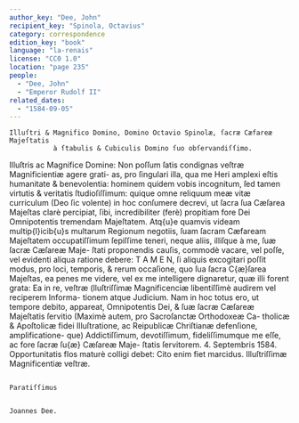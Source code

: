 ```yaml
---
author_key: "Dee, John"
recipient_key: "Spinola, Octavius"
category: correspondence
edition_key: "book"
language: "la-renais"
license: "CC0 1.0"
location: "page 235"
people:
  - "Dee, John"
  - "Emperor Rudolf II"
related_dates:
  - "1584-09-05"
---
```

    Illuſtri & Magnifico Domino, Domino Octavio Spinolæ, ſacræ Cæfareæ Majeſtatis
               à ſtabulis & Cubiculis Domino ſuo obſervandiſſimo.
Illuſtris ac Magnifice Domine: Non poſſum ſatis condignas veſtræ Magnificientiæ agere grati-
as, pro ſingulari illa, qua me Heri amplexi eſtis humanitate & benevolentia: hominem quidem
vobis incognitum, ſed tamen virtutis & veritatis ſtudioſiſſimum: quique omne reliquum meæ
vitæ curriculum (Deo ſic volente) in hoc conſumere decrevi, ut ſacra ſua Cæſarea Majeſtas
clarè percipiat, ſibi, incredibiliter (ferè) propitiam fore Dei Omnipotentis tremendam Majeſtatem.
Atq{u}e quamvis videam multip{l}icib{u}s multarum Regionum negotiis, ſuam ſacram Cæfaream
Majeſtatem occupatiſſimum ſepiſſime teneri, neque aliis, illiſque à me, ſuæ ſacræ Cæſareæ Maje-
ſtati proponendis cauſis, commodè vacare, vel poſſe, vel evidenti aliqua ratione debere:
T A M E N, ſi aliquis excogitari poſſit modus, pro loci, temporis, & rerum occaſione, quo ſua
ſacra C{æ}ſarea Majeſtas, ea penes me videre, vel ex me intelligere dignaretur, quæ illi forent
grata: Ea in re, veſtræ (lluſtriſſimæ Magnificenciæ libentiſſimè audirem vel reciperem Informa-
tionem atque Judicium. Nam in hoc totus ero, ut tempore debito, appareat, Omnipotentis
Dei, & ſuæ ſacræ Cæſareæ Majeſtatis ſervitio (Maximè autem, pro Sacroſanctæ Orthodoxeæ Ca-
tholicæ & Apoſtolicæ fidei Illuſtratione, ac Reipublicæ Chriſtianæ defenſione, amplificatione-
que) Addictiſſimum, devotiſſimum, fideliſſimumque me eſſe, ac fore ſacræ ſu{æ} Cæſareæ Maje-
ſtatis ſervitorem.
                                                  4. Septembris 1584.
Opportunitatis flos  maturè colligi debet:
      Cito enim fiet marcidus.
                                                    Illuſtriſſimæ Magnificentiæ veſtræ.

                                                                    Paratiſſimus

                                                                              Joannes Dee.

